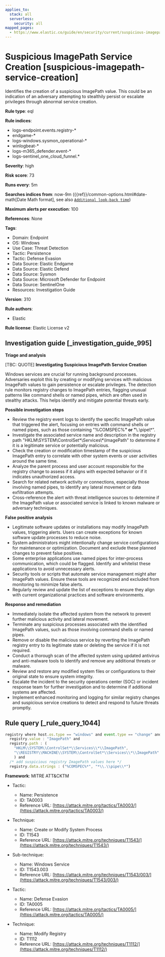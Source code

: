 ```yaml
---
applies_to:
  stack: all
  serverless:
    security: all
mapped_pages:
  - https://www.elastic.co/guide/en/security/current/suspicious-imagepath-service-creation.html
---
```


# Suspicious ImagePath Service Creation [suspicious-imagepath-service-creation]

Identifies the creation of a suspicious ImagePath value. This could be an indication of an adversary attempting to stealthily persist or escalate privileges through abnormal service creation.

**Rule type**: eql

**Rule indices**:

* logs-endpoint.events.registry-*
* endgame-*
* logs-windows.sysmon_operational-*
* winlogbeat-*
* logs-m365_defender.event-*
* logs-sentinel_one_cloud_funnel.*

**Severity**: high

**Risk score**: 73

**Runs every**: 5m

**Searches indices from**: now-9m ({{ref}}/common-options.html#date-math[Date Math format], see also [`Additional look-back time`](docs-content://solutions/security/detect-and-alert/create-detection-rule.md#rule-schedule))

**Maximum alerts per execution**: 100

**References**: None

**Tags**:

* Domain: Endpoint
* OS: Windows
* Use Case: Threat Detection
* Tactic: Persistence
* Tactic: Defense Evasion
* Data Source: Elastic Endgame
* Data Source: Elastic Defend
* Data Source: Sysmon
* Data Source: Microsoft Defender for Endpoint
* Data Source: SentinelOne
* Resources: Investigation Guide

**Version**: 310

**Rule authors**:

* Elastic

**Rule license**: Elastic License v2

## Investigation guide [_investigation_guide_995]

**Triage and analysis**

[TBC: QUOTE]
**Investigating Suspicious ImagePath Service Creation**

Windows services are crucial for running background processes. Adversaries exploit this by creating or modifying services with malicious ImagePath values to gain persistence or escalate privileges. The detection rule monitors registry changes to ImagePath entries, flagging unusual patterns like command shells or named pipes, which are often used in stealthy attacks. This helps identify and mitigate potential threats early.

**Possible investigation steps**

* Review the registry event logs to identify the specific ImagePath value that triggered the alert, focusing on entries with command shells or named pipes, such as those containing "%COMSPEC%**" or "**\\.\\pipe\\*".
* Investigate the associated service name and description in the registry path "HKLM\\SYSTEM\\ControlSet*\\Services\\*\\ImagePath" to determine if it is a legitimate service or potentially malicious.
* Check the creation or modification timestamp of the suspicious ImagePath entry to correlate with other system events or user activities around the same time.
* Analyze the parent process and user account responsible for the registry change to assess if it aligns with expected behavior or if it indicates unauthorized access.
* Search for related network activity or connections, especially those involving named pipes, to identify any lateral movement or data exfiltration attempts.
* Cross-reference the alert with threat intelligence sources to determine if the ImagePath value or associated service is linked to known malware or adversary techniques.

**False positive analysis**

* Legitimate software updates or installations may modify ImagePath values, triggering alerts. Users can create exceptions for known software update processes to reduce noise.
* System administrators might intentionally change service configurations for maintenance or optimization. Document and exclude these planned changes to prevent false positives.
* Some enterprise applications use named pipes for inter-process communication, which could be flagged. Identify and whitelist these applications to avoid unnecessary alerts.
* Security tools or scripts that automate service management might alter ImagePath values. Ensure these tools are recognized and excluded from monitoring to minimize false alerts.
* Regularly review and update the list of exceptions to ensure they align with current organizational practices and software environments.

**Response and remediation**

* Immediately isolate the affected system from the network to prevent further malicious activity and lateral movement.
* Terminate any suspicious processes associated with the identified ImagePath values, such as those involving command shells or named pipes.
* Remove or disable the malicious service by reverting the ImagePath registry entry to its legitimate state or deleting the service if it is not required.
* Conduct a thorough scan of the affected system using updated antivirus and anti-malware tools to identify and remove any additional threats or malware.
* Review and restore any modified system files or configurations to their original state to ensure system integrity.
* Escalate the incident to the security operations center (SOC) or incident response team for further investigation and to determine if additional systems are affected.
* Implement enhanced monitoring and logging for similar registry changes and suspicious service creations to detect and respond to future threats promptly.


## Rule query [_rule_query_1044]

```js
registry where host.os.type == "windows" and event.type == "change" and
  registry.value : "ImagePath" and
  registry.path : (
    "HKLM\\SYSTEM\\ControlSet*\\Services\\*\\ImagePath",
    "\\REGISTRY\\MACHINE\\SYSTEM\\ControlSet*\\Services\\*\\ImagePath"
    ) and
  /* add suspicious registry ImagePath values here */
  registry.data.strings : ("%COMSPEC%*", "*\\.\\pipe\\*")
```

**Framework**: MITRE ATT&CKTM

* Tactic:

    * Name: Persistence
    * ID: TA0003
    * Reference URL: [https://attack.mitre.org/tactics/TA0003/](https://attack.mitre.org/tactics/TA0003/)

* Technique:

    * Name: Create or Modify System Process
    * ID: T1543
    * Reference URL: [https://attack.mitre.org/techniques/T1543/](https://attack.mitre.org/techniques/T1543/)

* Sub-technique:

    * Name: Windows Service
    * ID: T1543.003
    * Reference URL: [https://attack.mitre.org/techniques/T1543/003/](https://attack.mitre.org/techniques/T1543/003/)

* Tactic:

    * Name: Defense Evasion
    * ID: TA0005
    * Reference URL: [https://attack.mitre.org/tactics/TA0005/](https://attack.mitre.org/tactics/TA0005/)

* Technique:

    * Name: Modify Registry
    * ID: T1112
    * Reference URL: [https://attack.mitre.org/techniques/T1112/](https://attack.mitre.org/techniques/T1112/)



